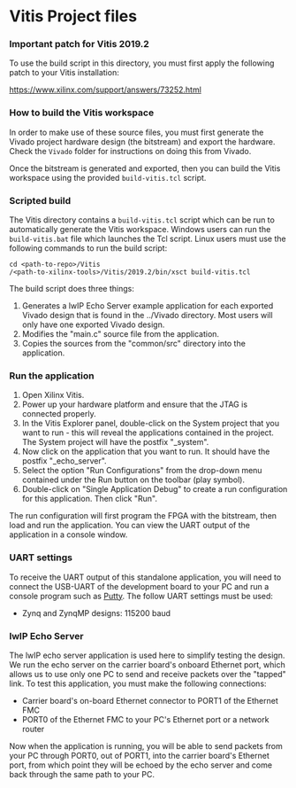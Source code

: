 Vitis Project files
===================

### Important patch for Vitis 2019.2

To use the build script in this directory, you must first apply the following patch
to your Vitis installation:

https://www.xilinx.com/support/answers/73252.html

### How to build the Vitis workspace

In order to make use of these source files, you must first generate
the Vivado project hardware design (the bitstream) and export the hardware.
Check the `Vivado` folder for instructions on doing this from Vivado.

Once the bitstream is generated and exported, then you can build the
Vitis workspace using the provided `build-vitis.tcl` script.

### Scripted build

The Vitis directory contains a `build-vitis.tcl` script which can be run to automatically
generate the Vitis workspace. Windows users can run the `build-vitis.bat` file which
launches the Tcl script. Linux users must use the following commands to run the build
script:
```
cd <path-to-repo>/Vitis
/<path-to-xilinx-tools>/Vitis/2019.2/bin/xsct build-vitis.tcl
```

The build script does three things:
1. Generates a lwIP Echo Server example application for each exported Vivado design
that is found in the ../Vivado directory. Most users will only have one exported
Vivado design.
2. Modifies the "main.c" source file from the application.
3. Copies the sources from the "common/src" directory into the application.

### Run the application

1. Open Xilinx Vitis.
2. Power up your hardware platform and ensure that the JTAG is
connected properly.
3. In the Vitis Explorer panel, double-click on the System project that you want to run -
this will reveal the applications contained in the project. The System project will have 
the postfix "_system".
4. Now click on the application that you want to run. It should have the postfix "_echo_server".
5. Select the option "Run Configurations" from the drop-down menu contained under the Run
button on the toolbar (play symbol).
6. Double-click on "Single Application Debug" to create a run configuration for this 
application. Then click "Run".

The run configuration will first program the FPGA with the bitstream, then load and run the 
application. You can view the UART output of the application in a console window.

### UART settings

To receive the UART output of this standalone application, you will need to connect the
USB-UART of the development board to your PC and run a console program such as 
[Putty](https://www.putty.org "Putty"). The follow UART settings must be used:

* Zynq and ZynqMP designs: 115200 baud

### lwIP Echo Server

The lwIP echo server application is used here to simplify testing the design. We run the
echo server on the carrier board's onboard Ethernet port, which allows
us to use only one PC to send and receive packets over the "tapped" link. To test
this application, you must make the following connections:

* Carrier board's on-board Ethernet connector to PORT1 of the Ethernet FMC
* PORT0 of the Ethernet FMC to your PC's Ethernet port or a network router

Now when the application is running, you will be able to send packets from your PC
through PORT0, out of PORT1, into the carrier board's Ethernet port, from which point they
will be echoed by the echo server and come back through the same path to your PC.

